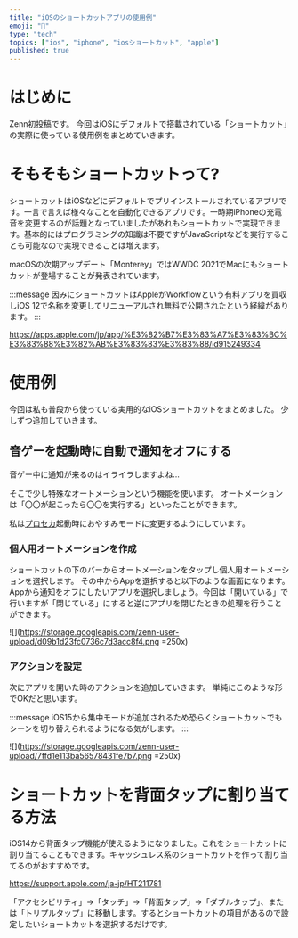 ```yaml
---
title: "iOSのショートカットアプリの使用例"
emoji: "🚀"
type: "tech"
topics: ["ios", "iphone", "iosショートカット", "apple"]
published: true
---
```


# はじめに
Zenn初投稿です。
今回はiOSにデフォルトで搭載されている「ショートカット」の実際に使っている使用例をまとめていきます。

# そもそもショートカットって?

ショートカットはiOSなどにデフォルトでプリインストールされているアプリです。一言で言えば様々なことを自動化できるアプリです。一時期iPhoneの充電音を変更するのが話題となっていましたがあれもショートカットで実現できます。基本的にはプログラミングの知識は不要ですがJavaScriptなどを実行することも可能なので実現できることは増えます。

macOSの次期アップデート「Monterey」ではWWDC 2021でMacにもショートカットが登場することが発表されています。

:::message
因みにショートカットはAppleがWorkflowという有料アプリを買収しiOS 12で名称を変更してリニューアルされ無料で公開されたという経緯があります。
:::

https://apps.apple.com/jp/app/%E3%82%B7%E3%83%A7%E3%83%BC%E3%83%88%E3%82%AB%E3%83%83%E3%83%88/id915249334

# 使用例
今回は私も普段から使っている実用的なiOSショートカットをまとめました。
少しずつ追加していきます。

## 音ゲーを起動時に自動で通知をオフにする
音ゲー中に通知が来るのはイライラしますよね...

そこで少し特殊なオートメーションという機能を使います。
オートメーションは「〇〇が起こったら〇〇を実行する」といったことができます。

私は[プロセカ](https://pjsekai.sega.jp/)起動時におやすみモードに変更するようにしています。

### 個人用オートメーションを作成

ショートカットの下のバーからオートメーションをタップし個人用オートメーションを選択します。
その中からAppを選択すると以下のような画面になります。Appから通知をオフにしたいアプリを選択しましょう。今回は「開いている」で行いますが「閉じている」にすると逆にアプリを閉じたときの処理を行うことができます。

![](https://storage.googleapis.com/zenn-user-upload/d09b1d23fc0736c7d3acc8f4.png =250x)

### アクションを設定

次にアプリを開いた時のアクションを追加していきます。
単純にこのような形でOKだと思います。

:::message
iOS15から集中モードが追加されるため恐らくショートカットでもシーンを切り替えられるようになる気がします。
:::

![](https://storage.googleapis.com/zenn-user-upload/7ffd1e113ba56578431fe7b7.png =250x)

# ショートカットを背面タップに割り当てる方法

iOS14から背面タップ機能が使えるようになりました。これをショートカットに割り当てることもできます。キャッシュレス系のショートカットを作って割り当てるのがおすすめです。

https://support.apple.com/ja-jp/HT211781

「アクセシビリティ」→「タッチ」→「背面タップ」→「ダブルタップ」、または「トリプルタップ」に移動します。するとショートカットの項目があるので設定したいショートカットを選択するだけです。